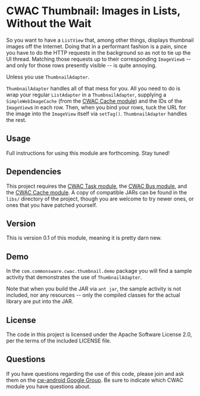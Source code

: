 CWAC Thumbnail: Images in Lists, Without the Wait
=================================================

So you want to have a `ListView` that, among other things,
displays thumbnail images off the Internet. Doing that in
a performant fashion is a pain, since you have to do the
HTTP requests in the background so as not to tie up the UI
thread. Matching those requests up to their corresponding
`ImageView`s -- and only for those rows presently visible --
is quite annoying.

Unless you use `ThumbnailAdapter`.

`ThumbnailAdapter` handles all of that mess for you. All you
need to do is wrap your regular `ListAdapter` in a `ThumbnailAdapter`,
supplying a `SimpleWebImageCache` (from the [CWAC Cache module][task])
and the IDs of the `ImageView`s in each row. Then, when you bind
your rows, tuck the URL for the image into the `ImageView` itself
via `setTag()`. `ThumbnailAdapter` handles the rest.

Usage
-----
Full instructions for using this module are forthcoming. Stay
tuned!

Dependencies
------------
This project requires the [CWAC Task module][task], the
[CWAC Bus module][bus], and the [CWAC Cache module][task].
A copy of compatible JARs can be found in the `libs/` directory
of the project, though you are welcome to try newer ones, or
ones that you have patched yourself.

Version
-------
This is version 0.1 of this module, meaning it is pretty darn
new.

Demo
----
In the `com.commonsware.cwac.thumbnail.demo` package you will find
a sample activity that demonstrates the use of `ThumbnailAdapter`.

Note that when you build the JAR via `ant jar`, the sample
activity is not included, nor any resources -- only the
compiled classes for the actual library are put into the JAR.

License
-------
The code in this project is licensed under the Apache
Software License 2.0, per the terms of the included LICENSE
file.

Questions
---------
If you have questions regarding the use of this code, please
join and ask them on the [cw-android Google Group][gg]. Be sure to
indicate which CWAC module you have questions about.

[gg]: http://groups.google.com/group/cw-android
[task]: http://github.com/commonsguy/cwac-task/tree/master
[bus]: http://github.com/commonsguy/cwac-bus/tree/master
[cache]: http://github.com/commonsguy/cwac-cache/tree/master